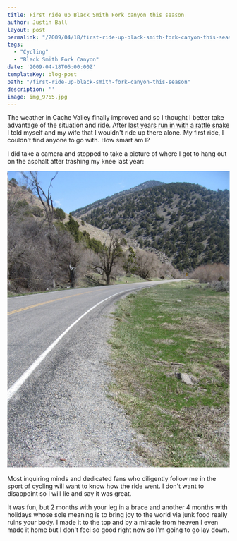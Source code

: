 ```yaml
---
title: First ride up Black Smith Fork canyon this season
author: Justin Ball
layout: post
permalink: "/2009/04/18/first-ride-up-black-smith-fork-canyon-this-season/"
tags:
  - "Cycling"
  - "Black Smith Fork Canyon"
date: '2009-04-18T06:00:00Z'
templateKey: blog-post
path: "/first-ride-up-black-smith-fork-canyon-this-season"
description: ''
image: img_9765.jpg
---
```


The weather in Cache Valley finally improved and so I thought I better take advantage of the situation and ride. After [last years run in with a rattle snake][1] I told myself and my wife that I wouldn't ride up there alone. My first ride, I couldn't find anyone to go with. How smart am I?

 [1]: http://www.justinball.com/2008/09/08/why-cyclists-shave-their-legs-the-most-disgusting-post-i-will-ever-make/

I did take a camera and stopped to take a picture of where I got to hang out on the asphalt after trashing my knee last year:

 <img src="img_9765.jpg" class="scale-image" alt="Black Smith Fork Canyon" />

Most inquiring minds and dedicated fans who diligently follow me in the sport of cycling will want to know how the ride went. I don't want to disappoint so I will lie and say it was great.

It was fun, but 2 months with your leg in a brace and another 4 months with holidays whose sole meaning is to bring joy to the world via junk food really ruins your body. I made it to the top and by a miracle from heaven I even made it home but I don't feel so good right now so I'm going to go lay down.
